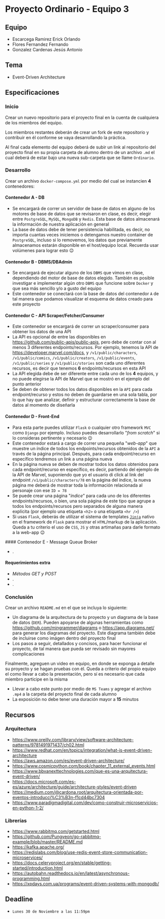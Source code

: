 # Proyecto Ordinario - Equipo 3

## Equipo

* Escarcega Ramirez Erick Orlando
* Flores Fernandez Fernando
* Gonzalez Cardenas Jesús Antonio

## Tema

* Event-Driven Architecture

## Especificaciones

### Inicio

Crear un nuevo repositorio para el proyecto final en la cuenta de cualquiera de los miembros del equipo.

Los miembros restantes deberán de crear un fork de este repositorio y contribuir en él conforme se vaya desarrollando la práctica.

Al final cada elemento del equipo deberá de subir un link al repositorio del proyecto final en su propia carpeta de alumno dentro de un archivo `.md` el cual deberá de estar bajo una nueva sub-carpeta que se llame `Ordinario`.

### Desarrollo

Crear un archivo `docker-compose.yml` por medio del cual se instancien **4** contenedores:

#### Contenedor A - DB

* Se encargará de correr un servidor de base de datos en alguno de los motores de base de datos que se revisaron en clase, es decir, elegir entre `PostgreSQL`, `MySQL`, `MongoDB` y `Redis`. Esta base de datos almacenará la información de nuestra aplicación en general
* La base de datos debe de tener persistencia habilitada, es decir, no importa cuantas veces iniciemos o detengamos nuestro container de `PostgreSQL`, incluso si lo removemos, los datos que previamente almacenamos estarán disponible en el host/equipo local. Recuerda usar volúmenes para lograr esto :wink:

#### Contenedor B - DBMS/DBAdmin

* Se encargará de ejecutar alguno de los `DBMS` que vimos en clase, dependiendo del motor de base de datos elegido. También es posible investigar e implementar algún otro `DBMS` que funcione sobre `Docker` y que sea más sencillo y/o a gusto del equipo
* Este contenedor se conectará con la base de datos del contenedor `A` de tal manera que podamos visualizar el esquema de datos creado para este proyecto

#### Contenedor C - API Scraper/Fetcher/Consumer

* Este contenedor se encargará de correr un scraper/consumer para obtener los datos de una API
* La API es opcional de entre las disponibles en <https://github.com/public-apis/public-apis>, pero debe de contar con al menos 3 diferentes endpoints/recursos. Por ejemplo, tenemos la API de <https://developer.marvel.com/docs>, y `/v1/public/characters`, `/v1/public/comics`, `/v1/public/creators`, `/v1/public/events`, `/v1/public/series` y `/v1/public/stories` son cada uno diferentes recursos, es decir que tenemos **6** endpoints/recursos en esta API
* La API elegida debe de ser diferente entre cada uno de los **4** equipos, y no puede elegirse la API de Marvel que se mostró en el ejemplo del punto anterior
* Se deben de obtener todos los datos disponibles en la `API` para cada endpoint/recurso y estos no deben de guardarse en una sola tabla, por lo que hay que analizar, definir y estructurar correctamente la base de datos al momento de diseñarla

#### Contenedor D - Front-End

* Para esta parte puedes utilizar `Flask` o cualquier otro framework `MVC` como `Django` por ejemplo. Incluso puedes desarrollarlo "_from scratch_" si lo consideras pertinente y necesario :wink:
* Este contenedor estará a cargo de correr una pequeña "_web-app_" que muestre un índice de todos los endpoints/recursos obtenidos de la `API` a través de la página principal. Después, para cada endpoint/recurso en específico tendremos un link a una página nueva
* En la página nueva se deben de mostrar todos los datos obtenidos para cada endpoint/recurso en específico, es decir, partiendo del ejemplo de la API de Marvel, suponiendo que yo el usuario di click al link del endpoint `/v1/public/characters/78` en la página del índice, la nueva página me deberá de mostrar toda la información relacionada al personaje con ese `ID = 78`
* Se puede crear una página "_índice_" para cada uno de los diferentes endpoints/recursos, o bien, una sola página de este tipo que agrupe a todos los endpoints/recursos pero separados de alguna manera explícita (por ejemplo una etiqueta `<h2>` o una etiqueta `<hr />`)
* Si usas `Flask`, deberás de utilizar el sistema de templates [`Jinja`](https://flask.palletsprojects.com/en/1.1.x/tutorial/templates/) nativo en el framework de `Flask` para mostrar el `HTML`/markup de la aplicación. Queda a tu criterio el uso de `CSS`, `JS` y otras artimañas para darle formato a la web-app :wink:

#### Contenedor E - Message Queue Broker

* .

#### Requerimientos extra

* _Métodos GET y POST_
* .
* .

### Conclusión

Crear un archivo `README.md` en el que se incluya lo siguiente:

* Un diagrama de la arquitectura de tu proyecto y un diagrama de la base de datos (`DER`). Pueden apoyarse de algunas herramientas como <https://github.com/mingrammer/diagrams> o <https://app.diagrams.net/> para generar los diagramas del proyecto. Este diagrama también debe de incluirse como imágen dentro del proyecto final
* Los pasos a seguir, detallados y concisos, para hacer funcionar el proyecto, de tal manera que pueda ser revisado sin mayores complicaciones

Finalmente, agreguen un video en equipo, en donde se exponga a detalle su proyecto y se hagan pruebas con él. Queda a criterio del propio equipo el como llevar a cabo la presentación, pero sí es necesario que cada miembro participe en la misma

* Llevar a cabo este punto por medio de `MS Teams` y agregar el archivo `.mp4` a la carpeta del proyecto final de cada alumno
* La exposición no debe tener una duración mayor a **15** minutos

## Recursos

### Arquitectura

* <https://www.oreilly.com/library/view/software-architecture-patterns/9781491971437/ch02.html>
* <https://www.redhat.com/en/topics/integration/what-is-event-driven-architecture>
* <https://aws.amazon.com/es/event-driven-architecture/>
* <https://www.cosmicpython.com/book/chapter_11_external_events.html>
* <https://www.bbvanexttechnologies.com/que-es-una-arquitectura-event-driven/>
* <https://docs.microsoft.com/es-es/azure/architecture/guide/architecture-styles/event-driven>
* <https://medium.com/@cardona.root/arquitectura-orientada-por-eventos-introducci%C3%B3n-f1cd44bc7304>
* <https://www.paradigmadigital.com/dev/como-construir-microservicios-en-python-1-2/>

### Librerías

* <https://www.rabbitmq.com/getstarted.html>
* <https://github.com/Pungyeon/go-rabbitmq-example/blob/master/README.md>
* <https://kafka.apache.org/>
* <https://redislabs.com/blog/use-redis-event-store-communication-microservices/>
* <https://docs.celeryproject.org/en/stable/getting-started/introduction.html>
* <https://autobahn.readthedocs.io/en/latest/asynchronous-programming.html>
* <https://xpdays.com.ua/programs/event-driven-systems-with-mongodb/>

## Deadline

* `Lunes 30 de Noviembre a las 11:59pm`
